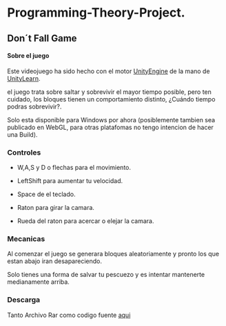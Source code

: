 # Programming-Theory-Project.

## Don´t Fall Game

#### Sobre el juego

 Este videojuego ha sido hecho con el motor [UnityEngine](http://unity.com "UnityEngine") de la mano de [UnityLearn](http://learn.unity.com/ "UnityLearn").
 
 el juego trata sobre saltar y sobrevivir el mayor tiempo posible, pero ten cuidado, los bloques tienen un comportamiento distinto, ¿Cuándo tiempo podras sobrevivir?.
 
 Solo esta disponible para Windows por ahora (posiblemente tambien sea publicado en WebGL, para otras platafomas no tengo intencion de hacer una Build).

### Controles

- W,A,S y D o flechas para el movimiento.

- LeftShift para aumentar tu velocidad.

- Space de el teclado.

- Raton para girar la camara.

- Rueda del raton para acercar o elejar la camara.


### Mecanicas

Al comenzar el juego se generara bloques aleatoriamente y pronto los que estan abajo iran desapareciendo.

Solo tienes una forma de salvar tu pescuezo y es intentar mantenerte medianamente arriba.

### Descarga

Tanto Archivo Rar como codigo fuente [aqui](https://github.com/mijaelrev/Programming-Theory-Project/releases "aqui")